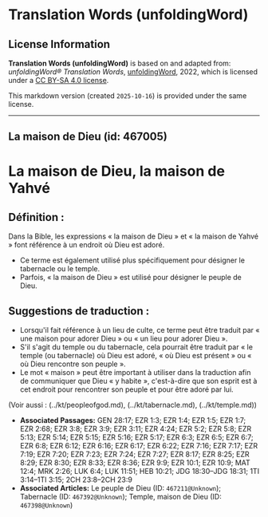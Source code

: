 # Translation Words (unfoldingWord)

## License Information

**Translation Words (unfoldingWord)** is based on and adapted from: _unfoldingWord® Translation Words_, [unfoldingWord](https://unfoldingword.org/utw), 2022, which is licensed under a [CC BY-SA 4.0 license](https://creativecommons.org/licenses/by-sa/4.0/legalcode.en).

This markdown version (created `2025-10-16`) is provided under the same license.



--------------------------------

## La maison de Dieu (id: 467005)

La maison de Dieu, la maison de Yahvé
=====================================

Définition :
------------

Dans la Bible, les expressions « la maison de Dieu » et « la maison de Yahvé » font référence à un endroit où Dieu est adoré.

* Ce terme est également utilisé plus spécifiquement pour désigner le tabernacle ou le temple.
* Parfois, « la maison de Dieu » est utilisé pour désigner le peuple de Dieu.

Suggestions de traduction :
---------------------------

* Lorsqu'il fait référence à un lieu de culte, ce terme peut être traduit par « une maison pour adorer Dieu » ou « un lieu pour adorer Dieu ».
* S'il s'agit du temple ou du tabernacle, cela pourrait être traduit par « le temple (ou tabernacle) où Dieu est adoré, « où Dieu est présent » ou « où Dieu rencontre son peuple ».
* Le mot « maison » peut être important à utiliser dans la traduction afin de communiquer que Dieu « y habite », c'est\-à\-dire que son esprit est à cet endroit pour rencontrer son peuple et pour être adoré par lui.

(Voir aussi : (../kt/peopleofgod.md), (../kt/tabernacle.md), (../kt/temple.md))

* **Associated Passages:** GEN 28:17; EZR 1:3; EZR 1:4; EZR 1:5; EZR 1:7; EZR 2:68; EZR 3:8; EZR 3:9; EZR 3:11; EZR 4:24; EZR 5:2; EZR 5:8; EZR 5:13; EZR 5:14; EZR 5:15; EZR 5:16; EZR 5:17; EZR 6:3; EZR 6:5; EZR 6:7; EZR 6:8; EZR 6:12; EZR 6:16; EZR 6:17; EZR 6:22; EZR 7:16; EZR 7:17; EZR 7:19; EZR 7:20; EZR 7:23; EZR 7:24; EZR 7:27; EZR 8:17; EZR 8:25; EZR 8:29; EZR 8:30; EZR 8:33; EZR 8:36; EZR 9:9; EZR 10:1; EZR 10:9; MAT 12:4; MRK 2:26; LUK 6:4; LUK 11:51; HEB 10:21; JDG 18:30–JDG 18:31; 1TI 3:14–1TI 3:15; 2CH 23:8–2CH 23:9
* **Associated Articles:** Le peuple de Dieu (ID: `467211@Unknown`); Tabernacle (ID: `467392@Unknown`); Temple, maison de Dieu (ID: `467398@Unknown`)

